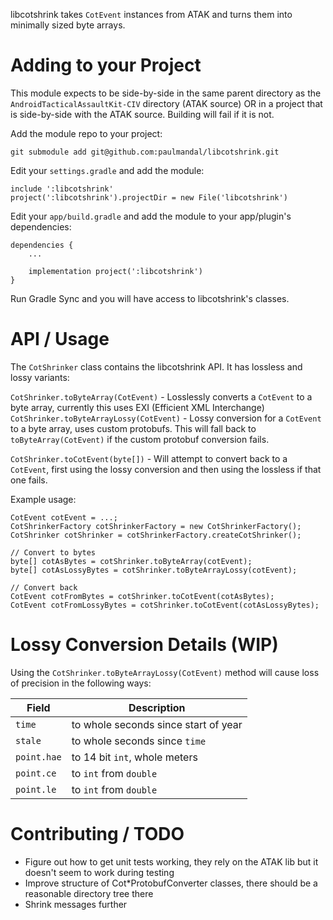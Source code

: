 libcotshrink takes `CotEvent` instances from ATAK and turns them into minimally sized byte arrays.

# Adding to your Project

This module expects to be side-by-side in the same parent directory as the `AndroidTacticalAssaultKit-CIV` directory (ATAK source)
  OR in a project that is side-by-side with the ATAK source. Building will fail if it is not.
  
Add the module repo to your project:

`git submodule add git@github.com:paulmandal/libcotshrink.git`

Edit your `settings.gradle` and add the module:

```
include ':libcotshrink'
project(':libcotshrink').projectDir = new File('libcotshrink')
```

Edit your `app/build.gradle` and add the module to your app/plugin's dependencies:

```
dependencies {
    ...

    implementation project(':libcotshrink')
}

```

Run Gradle Sync and you will have access to libcotshrink's classes.

# API / Usage

The `CotShrinker` class contains the libcotshrink API. It has lossless and lossy variants:

`CotShrinker.toByteArray(CotEvent)` - Losslessly converts a `CotEvent` to a byte array, currently this uses EXI (Efficient XML Interchange)
`CotShrinker.toByteArrayLossy(CotEvent)` - Lossy conversion for a `CotEvent` to a byte array, uses custom protobufs. This will fall back to `toByteArray(CotEvent)` if the custom protobuf conversion fails.

`CotShrinker.toCotEvent(byte[])` - Will attempt to convert back to a `CotEvent`, first using the lossy conversion and then using the lossless if that one fails.

Example usage:

```
CotEvent cotEvent = ...;
CotShrinkerFactory cotShrinkerFactory = new CotShrinkerFactory();
CotShrinker cotShrinker = cotShrinkerFactory.createCotShrinker();

// Convert to bytes
byte[] cotAsBytes = cotShrinker.toByteArray(cotEvent);
byte[] cotAsLossyBytes = cotShrinker.toByteArrayLossy(cotEvent);

// Convert back
CotEvent cotFromBytes = cotShrinker.toCotEvent(cotAsBytes);
CotEvent cotFromLossyBytes = cotShrinker.toCotEvent(cotAsLossyBytes);
```

# Lossy Conversion Details (WIP)

Using the `CotShrinker.toByteArrayLossy(CotEvent)` method will cause loss of precision in the following ways:

| Field       | Description                          |
| ----------- | ------------------------------------ |
| `time`      | to whole seconds since start of year |
| `stale`     | to whole seconds since `time`        |
| `point.hae` | to 14 bit `int`, whole meters        |
| `point.ce`  | to `int` from `double`               |
| `point.le`  | to `int` from `double`               |

# Contributing / TODO

* Figure out how to get unit tests working, they rely on the ATAK lib but it doesn't seem to work during testing
* Improve structure of Cot*ProtobufConverter classes, there should be a reasonable directory tree there
* Shrink messages further
